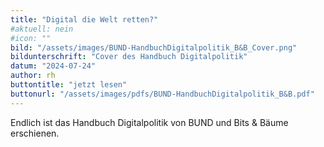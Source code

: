 ```yaml
---
title: "Digital die Welt retten?"
#aktuell: nein
#icon: ""
bild: "/assets/images/BUND-HandbuchDigitalpolitik_B&B_Cover.png"
bildunterschrift: "Cover des Handbuch Digitalpolitik"
datum: "2024-07-24"
author: rh
buttontitle: "jetzt lesen"
buttonurl: "/assets/images/pdfs/BUND-HandbuchDigitalpolitik_B&B.pdf"
---
```

Endlich ist das Handbuch Digitalpolitik von BUND und Bits & Bäume erschienen.
